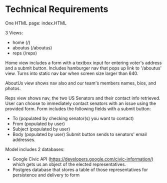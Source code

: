 # Technical Requirements

One HTML page: index.HTML

3 Views:
* home (/)
* aboutus (/aboutus)
* reps (/reps)

Home view includes a form with a textbox input for entering voter's address and a submit button. Includes hamburger nav that pops up link to '/aboutus' view. Turns into static nav bar when screen size larger than 640.

AboutUs view shows nav also and our team's members names, bios, and photos.

Reps view shows nav, the two US Senators and their contact info retrieved. User can choose to immediately contact senators with an issue using the provided form. Form includes the following fields with a submit button:
* To (populated by checking senator(s) you want to contact)
* From (populated by user)
* Subject (populated by user)
* Body (populated by user)
Submit button sends to senators' email addresses.

Model includes 2 databases:
* Google Civic API (https://developers.google.com/civic-information/) which gets us an object of the elected representatives.
* Postgres database that stores a table of those representatives for persistence and delivery to form
